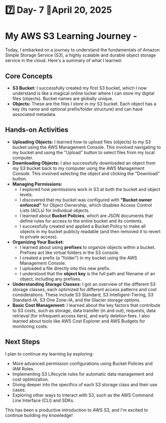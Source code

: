 # 7️⃣ Day- 7 📆April 20, 2025
# My AWS S3 Learning Journey - 

Today, I embarked on a journey to understand the fundamentals of Amazon Simple Storage Service (S3), a highly scalable and durable object storage service in the cloud. Here's a summary of what I learned:

## Core Concepts

* **S3 Bucket:** I successfully created my first S3 bucket, which I now understand is like a magical online locker where I can store my digital files (objects). Bucket names are globally unique.
* **Objects:** These are the files I store in my S3 bucket. Each object has a key (its name and optional prefix/folder structure) and can have associated metadata.

## Hands-on Activities

* **Uploading Objects:** I learned how to upload files (objects) to my S3 bucket using the AWS Management Console. This involved navigating to my bucket and using the "Upload" button to select files from my local computer.
* **Downloading Objects:** I also successfully downloaded an object from my S3 bucket back to my computer using the AWS Management Console. This involved selecting the object and clicking the "Download" button.
* **Managing Permissions:**
    * I explored how permissions work in S3 at both the bucket and object levels.
    * I discovered that my bucket was configured with **"Bucket owner enforced"** for Object Ownership, which disables Access Control Lists (ACLs) for individual objects.
    * I learned about **Bucket Policies**, which are JSON documents that define rules for access to the entire bucket and its contents.
    * I successfully created and applied a Bucket Policy to make all objects in my bucket publicly readable (and then removed it to revert to private access).
* **Organizing Your Bucket:**
    * I learned about using **prefixes** to organize objects within a bucket. Prefixes act like virtual folders in the S3 console.
    * I created a prefix (a "folder") in my bucket using the AWS Management Console.
    * I uploaded a file directly into this new prefix.
    * I understood that the **object key** is the full path and filename of an object, including any prefixes.
* **Understanding Storage Classes:** I got an overview of the different S3 storage classes, each optimized for different access patterns and cost considerations. These include S3 Standard, S3 Intelligent-Tiering, S3 Standard-IA, S3 One Zone-IA, and the Glacier storage options.
* **Basic Cost Management:** I learned about the key factors that contribute to S3 costs, such as storage, data transfer (in and out), requests, data retrieval (for infrequent access tiers), and early deletion fees. I also learned about tools like AWS Cost Explorer and AWS Budgets for monitoring costs.

## Next Steps

I plan to continue my learning by exploring:

* More advanced permission configurations using Bucket Policies and IAM Roles.
* Implementing S3 Lifecycle rules for automatic data management and cost optimization.
* Diving deeper into the specifics of each S3 storage class and their use cases.
* Exploring other ways to interact with S3, such as the AWS Command Line Interface (CLI) and SDKs.

This has been a productive introduction to AWS S3, and I'm excited to continue building my knowledge!

